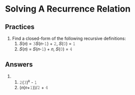 # Solving A Recurrence Relation

## Practices

1. Find a closed-form of the following recursive definitions:
   1. 𝑆(𝑛) = 𝟹𝑆(𝑛-𝟷) + 𝟸, 𝑆(𝟶) = 𝟷
   1. 𝑆(𝑛) = 𝑆(𝑛-𝟷) + 𝑛, 𝑆(𝟶) = 𝟺

## Answers

1. 
   1. 𝟸(𝟹)<sup>𝑘</sup> - 𝟷
   1. (𝑛(𝑛+𝟷))/𝟸 + 𝟺